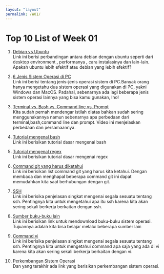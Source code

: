 ```yaml
---
layout: "layout"
permalink: /W01/
---
```


# Top 10 List of Week 01


1) [Debian vs Ubuntu](https://www.fosslinux.com/40109/debian-vs-ubuntu-everything-you-need-to-know-to-choose)<br>
Link ini berisi perbandingan antara debian dengan ubuntu seperti dari desktop environment , performanya , cara instalasinya dan lain-lain. 
Apakah ubuntu lebih efektif atau debian yang lebih efektif?

2) [6 Jenis Sistem Operasi di PC](https://www.fosslinux.com/40109/debian-vs-ubuntu-everything-you-need-to-know-to-choose)<br>
Link ini berisi tentang jenis-jenis operasi sistem di PC.Banyak orang hanya mengetahu dua sistem operasi yang digunakan di PC, yakni Windows dan MacOS. 
Padahal, sebenarnya ada lagi beberapa jenis sistem operasi lainnya yang bisa kamu gunakan, lho!

3) [Terminal vs. Bash vs. Command line vs. Prompt](https://www.youtube.com/watch?v=hMSByvFHOro)<br>
Kita sudah pernah mendengar istilah diatas bahkan sudah sering menggunakannya namun sebenarnya apa perbedaan dari terminal,bash,command line dan prompt. 
Video ini menjelaskan perbedaan dan persamaannya.

4) [Tutorial mengenal bash](https://www.youtube.com/watch?v=_n5ZegzieSQ)<br>
Link ini berisikan tutorial dasar mengenai bash  

5) [Tutorial mengenal regex](https://www.youtube.com/watch?v=sa-TUpSx1JA)<br>
Link ini berisikan tutorial dasar mengenai regex 

6) [Command git yang harus diketahui](https://education.github.com/git-cheat-sheet-education.pdf)<br>
Link ini berisikan list command git yang harus kita ketahui. Dengan membaca dan menghapal beberapa command git ini dapat memudahkan kita saat berhubungan dengan 
git.

7) [SSH](https://www.niagahoster.co.id/blog/apa-itu-ssh/)<br>
Link ini berisika penjelasan singkat mengenai segala sesuatu tentang ssh. Pentingnya kita untuk mengetahui apa itu ssh karena kita akan 
sering sekali berkerja berkaitan dengan ssh.

8) [Sumber buku-buku lain](http://www.freebookcentre.net/ComputerScience-Books-Download/Operating-System-Concepts-(PDF-90P))<br>
Link ini berisikan link untuk mendownload buku-buku sistem operasi. Tujuannya adalah kita bisa belajar melalui beberapa sumber lain

9) [Command vi](https://vim.rtorr.com)<br>
Link ini berisika penjelasan singkat mengenai segala sesuatu tentang ssh. Pentingnya kita untuk mengetahui command apa saja yang ada di vi karena 
kita akan sering sekali berkerja berkaitan dengan vi.

10) [Perkembangan Sistem Operasi](https://study.com/academy/lesson/history-of-operating-systems-timeline-evolution)<br>
Dan yang terakhir ada link yang berisikan perkembangan sistem operasi.
